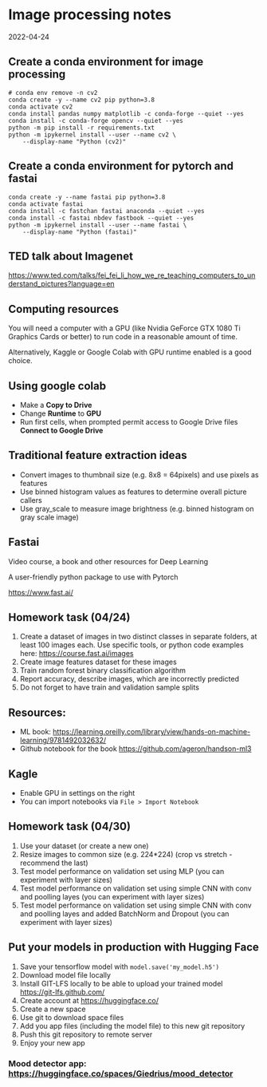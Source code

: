 # Image processing notes

2022-04-24

## Create a conda environment for image processing

```
# conda env remove -n cv2
conda create -y --name cv2 pip python=3.8
conda activate cv2
conda install pandas numpy matplotlib -c conda-forge --quiet --yes
conda install -c conda-forge opencv --quiet --yes
python -m pip install -r requirements.txt
python -m ipykernel install --user --name cv2 \
    --display-name "Python (cv2)"
```

## Create a conda environment for pytorch and fastai

```
conda create -y --name fastai pip python=3.8
conda activate fastai
conda install -c fastchan fastai anaconda --quiet --yes
conda install -c fastai nbdev fastbook --quiet --yes
python -m ipykernel install --user --name fastai \
    --display-name "Python (fastai)"
```

## TED talk about Imagenet

https://www.ted.com/talks/fei_fei_li_how_we_re_teaching_computers_to_understand_pictures?language=en

## Computing resources

You will need a computer with a GPU (like Nvidia GeForce GTX 1080 Ti Graphics Cards or better) to run code in a reasonable amount of time.

Alternatively, Kaggle or Google Colab with GPU runtime enabled is a good choice.

## Using google colab

 - Make a **Copy to Drive**
 - Change **Runtime** to **GPU**
 - Run first cells, when prompted permit access to Google Drive files **Connect to Google Drive**
 
 
 ## Traditional feature extraction ideas
 
 - Convert images to thumbnail size (e.g. 8x8 = 64pixels) and use pixels as features
 - Use binned histogram values as features to determine overall picture callers
 - Use gray_scale to measure image brightness (e.g. binned histogram on gray scale image)
 
 ## Fastai
 
 Video course, a book and other resources for Deep Learning
 
 A user-friendly python package to use with Pytorch
 
 https://www.fast.ai/
 
 ## Homework task (04/24)
 
 1. Create a dataset of images in two distinct classes in separate folders, at least 100 images each. Use specific tools, or python code examples here:  https://course.fast.ai/images
 2. Create image features dataset for these images
 3. Train random forest binary classification algorithm
 4. Report accuracy, describe images, which are incorrectly predicted
 5. Do not forget to have train and validation sample splits
 
 ## Resources:
 - ML book: https://learning.oreilly.com/library/view/hands-on-machine-learning/9781492032632/
 - Github notebook for the book https://github.com/ageron/handson-ml3
 
 ## Kagle
 - Enable GPU in settings on the right
 - You can import notebooks via `File > Import Notebook`
 
  ## Homework task (04/30)
  
  1. Use your dataset (or create a new one)
  2. Resize images to common size (e.g. 224\*224) (crop vs stretch - recommend the last)
  3. Test model performance on validation set using MLP (you can experiment with layer sizes)
  4. Test model performance on validation set using simple CNN with conv and poolling layes (you can experiment with layer sizes)
  5. Test model performance on validation set using simple CNN with conv and poolling layes and added BatchNorm and Dropout (you can experiment with layer sizes)

 ## Put your models in production with Hugging Face
 
  1. Save your tensorflow model with `model.save('my_model.h5')` 
  2. Download model file locally
  3. Install GIT-LFS locally to be able to upload your trained model https://git-lfs.github.com/
  4. Create account at https://huggingface.co/
  5. Create a new space
  6. Use git to download space files
  7. Add you app files (including the model file) to this new git repository
  8. Push this git repository to remote server
  9. Enjoy your new app
  
  ### Mood detector app: https://huggingface.co/spaces/Giedrius/mood_detector